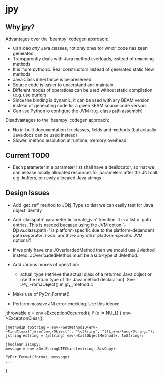 jpy
===

Why jpy?
--------

Advantages over the 'beampy' codegen approach:
* Can load *any* Java classes, not only ones for which code has been generated
* Transparently deals with Java method overloads, instead of renaming methods
* It is more pythonic: Real constructors instead of generated static New_<Type> methods
* Java Class inheritance is be preserved
* Source code is easier to understand and maintain
* Different modes of operations can be used without static compilation (e.g. use buffers)
* Since the binding is dynamic, it can be used with any BEAM version instead of generating code
  for a given BEAM source code version
* Can use Python to configure the JVM (e.g. class path assembly)

Disadvantages to the 'beampy' codegen approach:
* No in-built documentation for classes, fields and methods (but actually Java docs can be used instead)
* Slower, method resolution at runtime, memory overhead


Current TODO
------------

* Each parameter in a parameter list shall have a deallocator, so that we can release locally allocated resources
  for parameters after the JNI call: e.g. buffers, or newly allocated Java strings



Design Issues
-------------

* Add 'get_ref' method to JObj_Type so that we can easily test for Java object identity
* Add 'classpath' parameter to 'create_jvm' function. It is a list of path entries.
  This is needed because using the JVM option '-Djava.class.path=<classpath>' is platform-specific due to the
  platform-dependent path separator. (todo: are there any other platform-specific JVM options?)

* If we only have one JOverloadedMethod then we should use JMethod instead. JOverloadedMethod must be a sub-type of JMethod.
* Add various modes of operation:
  - actual_type (retrieve the actual class of a returned Java object or use the return type of the Java method declaration).
    See JPy_FromJObject() in jpy_jmethod.c

* Make use of PyErr_Format()
* Perform massive JNI error checking. Use this ideom:

jthrowable e = env->ExceptionOccurred();
if (e != NULL) {
	env->ExceptionClear();

	jmethodID toString = env->GetMethodID(env->FindClass("java/lang/Object"), "toString", "()Ljava/lang/String;");
	jstring estring = (jstring) env->CallObjectMethod(e, toString);

	jboolean isCopy;
	message = env->GetStringUTFChars(estring, &isCopy);

    PyErr_Format(format, message)
	...
}


